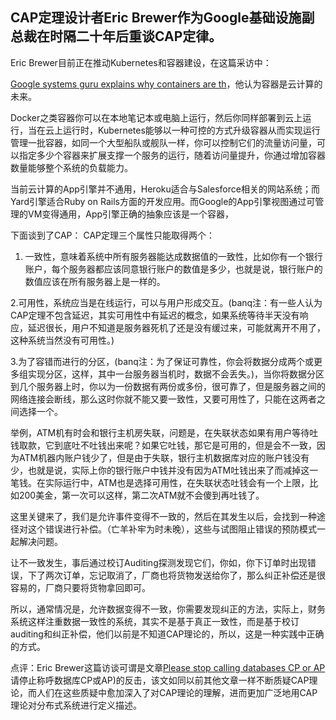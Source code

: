 ## CAP定理设计者Eric Brewer作为Google基础设施副总裁在时隔二十年后重谈CAP定律。

Eric Brewer目前正在推动Kubernetes和容器建设，在这篇采访中：

[Google systems guru explains why containers are th](https://medium.com/s-c-a-l-e/google-systems-guru-explains-why-containers-are-the-future-of-computing-87922af2cf95#.hdk6baj5v)，他认为容器是云计算的未来。

Docker之类容器你可以在本地笔记本或电脑上运行，然后你同样部署到云上运行，当在云上运行时，Kubernetes能够以一种可控的方式升级容器从而实现运行管理一批容器，如同一个大型船队或舰队一样，你可以控制它们的流量访问量，可以指定多少个容器来扩展支撑一个服务的运行，随着访问量提升，你通过增加容器数量能够整个系统的负载能力。

当前云计算的App引擎并不通用，Heroku适合与Salesforce相关的网站系统；而Yard引擎适合Ruby on Rails方面的开发应用。而Google的App引擎视图通过可管理的VM变得通用，App引擎正确的抽象应该是一个容器，

下面谈到了CAP：
CAP定理三个属性只能取得两个：
1. 一致性，意味着系统中所有服务器能达成数据值的一致性，比如你有一个银行账户，每个服务器都应该同意银行账户的数值是多少，也就是说，银行账户的数值应该在所有服务器上是一样的。

2.可用性，系统应当是在线运行，可以与用户形成交互。(banq注：有一些人认为CAP定理不包含延迟，其实可用性中有延迟的概念，如果系统等待半天没有响应，延迟很长，用户不知道是服务器死机了还是没有缓过来，可能就离开不用了，这种系统当然没有可用性。)

3.为了容错而进行的分区，(banq注：为了保证可靠性，你会将数据分成两个或更多组实现分区，这样，其中一台服务器当机时，数据不会丢失。)，当你将数据分区到几个服务器上时，你以为一份数据有两份或多份，很可靠了，但是服务器之间的网络连接会断线，那么这时你就不能又要一致性，又要可用性了，只能在这两者之间选择一个。

举例，ATM机有时会和银行主机房失联，问题是，在失联状态如果有用户等待吐钱取款，它到底吐不吐钱出来呢？如果它吐钱，那它是可用的，但是会不一致，因为ATM机器内账户钱少了，但是由于失联，银行主机数据库对应的账户钱没有少，也就是说，实际上你的银行账户中钱并没有因为ATM吐钱出来了而减掉这一笔钱。在实际运行中，ATM也是选择可用性，在失联状态吐钱会有一个上限，比如200美金，第一次可以这样，第二次ATM就不会傻到再吐钱了。

这里关键来了，我们是允许事件变得不一致的，然后在其发生以后，会找到一种途径对这个错误进行补偿。（亡羊补牢为时未晚），这些与试图阻止错误的预防模式一起解决问题。

让不一致发生，事后通过校订Auditing探测发现它们，你如，你下订单时出现错误，下了两次订单，忘记取消了，厂商也将货物发送给你了，那么纠正补偿还是很容易的，厂商只要将货物拿回即可。

所以，通常情况是，允许数据变得不一致，你需要发现纠正的方法，实际上，财务系统这样注重数据一致性的系统，其实不是基于真正一致性，而是基于校订auditing和纠正补偿，他们以前是不知道CAP理论的，所以，这是一种实践中正确的方式。


点评：Eric Brewer这篇访谈可谓是文章[Please stop calling databases CP or AP](https://martin.kleppmann.com/2015/05/11/please-stop-calling-databases-cp-or-ap.html)请停止称呼数据库CP或AP)的反击，该文如同以前其他文章一样不断质疑CAP理论，而人们在这些质疑中愈加深入了对CAP理论的理解，进而更加广泛地用CAP理论对分布式系统进行定义描述。